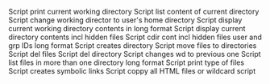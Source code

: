 Script  print current working directory
Script list content of current directory
Script change working director to user's home directory
Script display current working directory contents in long format
Script display current directory contents incl hidden files
Script cdir cont incl hidden files user and grp IDs long format
Script creates directory
Script move files to directories
Script del files
Script del directory
Script changes wd to previous one
Script list files in more than one directory long format
Script print type of files
Script creates symbolic links
Script coppy all HTML files or wildcard script
